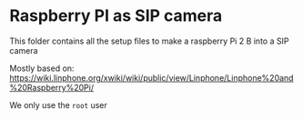 # Raspberry PI as SIP camera

This folder contains all the setup files to make a raspberry Pi 2 B into a SIP camera

Mostly based on:
https://wiki.linphone.org/xwiki/wiki/public/view/Linphone/Linphone%20and%20Raspberry%20Pi/

We only use the `root` user
